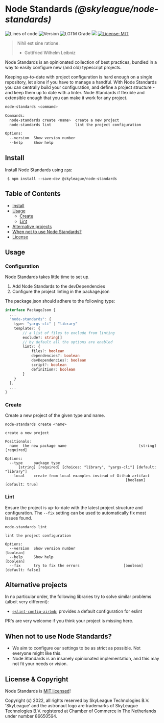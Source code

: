 # Node Standards _(@skyleague/node-standards)_

<p>
  <img alt="Lines of code" src="https://img.shields.io/tokei/lines/github/skyleague/node-standards">
  <img alt="Version" src="https://img.shields.io/github/package-json/v/skyleague/node-standards" />
  <img alt="LGTM Grade" src="https://img.shields.io/lgtm/grade/javascript/github/skyleague/node-standards">
  <img src="https://img.shields.io/badge/node-%3E%3D16-blue.svg" />
  <a href="#" target="_blank">
    <img alt="License: MIT" src="https://img.shields.io/badge/License-MIT-yellow.svg" />
  </a>
</p>

> Nihil est sine ratione.
>
> - Gottfried Wilhelm Leibniz

Node Standards is an opinionated collection of best practices, bundled in a way to easily configure new (and old) typescript projects.

Keeping up-to-date with project configuration is hard enough on a single repository, let alone if you have to manage a handful. With Node Standards you can centrally build your configuration, and define a project structure - and keep them up to date with a linter. Node Standards if flexible and extensible enough that you can make it work for any project.

```sh
node-standards <command>

Commands:
  node-standards create <name>  create a new project
  node-standards lint           lint the project configuration

Options:
  --version  Show version number                                       [boolean]
  --help     Show help                                                 [boolean]
```

## Install

Install Node Standards using [`npm`](https://www.npmjs.com/):

```console
 $ npm install --save-dev @skyleague/node-standards
```

## Table of Contents

<!-- toc -->

- [Install](#install)
- [Usage](#usage)
  * [Create](#Create)
  * [Lint](#Lint)
- [Alternative projects](#alternative-projects)
- [When not to use Node Standards?](#when-not-to-use-node-standards)
- [License](#license)

<!-- tocstop -->

## Usage


### Configuration

Node Standards takes little time to set up. 
 1. Add Node Standards to the devDependencies
 2. Configure the project linting in the package.json

The package.json should adhere to the following type:
```ts
interface PackageJson {
  ...
  "node-standards": {
    type: "yargs-cli" | "library"
    template?: {
        // a list of files to exclude from linting
        exclude?: string[]
        // by default all the options are enabled
        lint?: {
            files?: boolean
            dependencies?: boolean
            devDependencies?: boolean
            script?: boolean
            definition?: boolean
        }
    }
  },
  ...
}
```

### Create
Create a new project of the given type and name.

```console
node-standards create <name>

create a new project

Positionals:
  name  the new package name                                 [string] [required]

Options:
  --type     package type
      [string] [required] [choices: "library", "yargs-cli"] [default: "library"]
  --local    create from local examples instead of Github artifact
                                                       [boolean] [default: true]
```

### Lint
Ensure the project is up-to-date with the latest project structure and configuration. The `--fix` setting can be used to automatically fix most issues found.

```
node-standards lint

lint the project configuration

Options:
  --version  Show version number                                       [boolean]
  --help     Show help                                                 [boolean]
  --fix      try to fix the errors                    [boolean] [default: false]
```

## Alternative projects

In no particular order, the following libraries try to solve similar problems (albeit very different):

-   [`eslint-config-airbnb`](https://www.npmjs.com/package/eslint-config-airbnb); provides a default configuration for eslint

PR's are very welcome if you think your project is missing here.

## When not to use Node Standards?

- We aim to configure our settings to be as strict as possible. Not everyone might like this.
- Node Standards is an insanely opinionated implementation, and this may not fit your needs or vision.

## License & Copyright

Node Standards is [MIT licensed](./LICENSE.md)!

Copyright (c) 2022, all rights reserved by SkyLeague Technologies B.V.
'SkyLeague' and the astronaut logo are trademarks of SkyLeague Technologies B.V. 
registered at Chamber of Commerce in The Netherlands under number 86650564.
